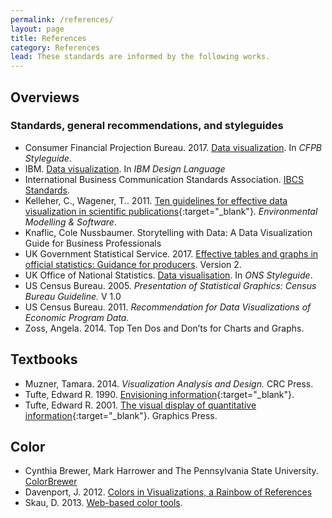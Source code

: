 ```yaml
---
permalink: /references/
layout: page
title: References
category: References
lead: These standards are informed by the following works.
---
```


## Overviews
### Standards, general recommendations, and styleguides
- Consumer Financial Projection Bureau. 2017. [Data visualization](https://github.com/cfpb/design-manual). In _CFPB Styleguide_.
- IBM. [Data visualization](https://www.ibm.com/design/language/experience/data-visualization/chart-models). In _IBM Design Language_
- International Business Communication Standards Association. [IBCS Standards](https://www.hichert.com/standards/).
- Kelleher, C., Wagener, T.. 2011. [Ten guidelines for effective data visualization in scientific publications](https://doi.org/10.1016/j.envsoft.2010.12.006){:target="_blank"}. _Environmental Modelling & Software_.
- Knaflic, Cole Nussbaumer. Storytelling with Data: A Data Visualization Guide for Business Professionals
- UK Government Statistical Service. 2017. [Effective tables and graphs in official statistics: Guidance for producers](https://gss.civilservice.gov.uk/wp-content/uploads/2017/01/GUIDANCE-document-Effective-charts-and-tables-in-official-statistics-Version-2.0-Jan2017.pdf). Version 2. 
- UK Office of National Statistics. [Data visualisation](http://style.ons.gov.uk/category/data-visualisation/). In _ONS Styleguide_.
- US Census Bureau. 2005. _Presentation of Statistical Graphics: Census Bureau Guideline._ V 1.0
- US Census Bureau. 2011. _Recommendation for Data Visualizations of Economic Program Data._
- Zoss, Angela. 2014. Top Ten Dos and Don’ts for Charts and Graphs.

## Textbooks
- Muzner, Tamara. 2014. _Visualization Analysis and Design._ CRC Press.
- Tufte, Edward R. 1990. [Envisioning information](https://doi.org/10.1002/aic.690390220){:target="_blank"}.
- Tufte, Edward R. 2001. [The visual display of quantitative information](https://doi.org/10.1086/601626){:target="_blank"}. Graphics Press.

## Color
- Cynthia Brewer, Mark Harrower and The Pennsylvania State University. [ColorBrewer](http://colorbrewer2.org/#type=sequential&scheme=BuGn&n=3)
- Davenport, J. 2012. [Colors in Visualizations, a Rainbow of References](http://www.ifweassume.com/2012/12/colors-in-visualizations-rainbow-of.html)
- Skau, D. 2013. [Web-based color tools](http://blog.visual.ly/web-based-color-tools/).
